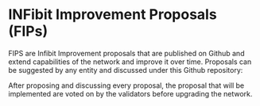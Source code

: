 # INFibit Improvement Proposals (FIPs)

FIPS are Infibit Improvement proposals that are published on Github and extend capabilities of the network and improve it over time. Proposals can be suggested by any entity and discussed under this Github repository:

After proposing and discussing every proposal, the proposal that will be implemented are voted on by the validators before upgrading the network.
